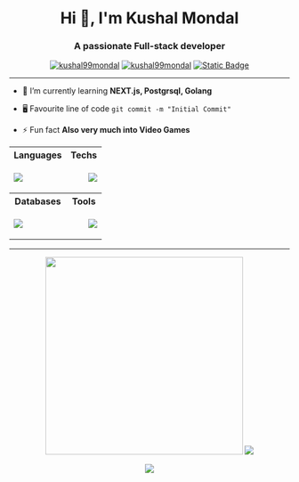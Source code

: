 <h1 align="center">Hi 👋, I'm Kushal Mondal</h1>
<h3 align="center">A passionate Full-stack developer </h3>
<p align="center"> 
 <a href="https://twitter.com/kushal99mondal" target="_blank"><img src="https://img.shields.io/badge/profile-blue?style=for-the-badge&logo=twitter&label=twitter" alt="kushal99mondal" /></a> 
 <a href="https://www.linkedin.com/in/kushal-mondal-dev" target="_blank"><img src="https://img.shields.io/badge/profile-blue?style=for-the-badge&logo=linkedin&label=linkedin&color=%237777f6" alt="kushal99mondal" /></a>
<a href="https://kushalmondal.netlify.app" target="_blank"><img alt="Static Badge" src="https://img.shields.io/badge/profile-blue?style=for-the-badge&logo=netlify&label=Portfolio&color=green"></a>
</p>
<hr>

- 🌱 I’m currently learning **NEXT.js, Postgrsql, Golang**

- 🖥️ Favourite line of code `git commit -m "Initial Commit"`

- ⚡ Fun fact **Also very much into Video Games**

<table align="center" width=90%>
  <tr>
    <th>Languages</th>
    <th>Techs</th>
  </tr>
  <tr>
    <td>
	    <p align="left">
			  <a href="https://skillicons.dev">
				    <img src="https://skillicons.dev/icons?i=js,ts,java,go,ruby,php,lua" />
			  </a>
		</p>
	</td>
    <td>
	    <p align="right">
				  <a href="https://skillicons.dev">
					    <img src="https://skillicons.dev/icons?i=react,next,nodejs,expressjs,redux" />
				  </a>
		</p>
	</td>
  </tr>
  <tr>
	  <th>Databases</th>
	  <th>Tools</th>
  </tr>
  <tr>
	  <td>
	   <p align="left">
			  <a href="https://skillicons.dev">
				    <img src="https://skillicons.dev/icons?i=mongo,mysql,firebase,postgresql" />
			  </a>
		</p>
	  </td>
	  <td>
	   <p align="right">
				  <a href="https://skillicons.dev">
					    <img src="https://skillicons.dev/icons?i=powershell,neovim,postman,git,vite" />
				  </a>
		</p>
	  </td>
  </tr>
</table>

<hr>
<p align="center" width=100%>
	<img src="https://github-readme-stats.vercel.app/api/top-langs/?username=kushalsdesk&theme=tokyonight&show_icons=true&hide_border=true&layout=compact" width=355>
	<img src="https://github-readme-stats.vercel.app/api?username=kushalsdesk&theme=tokyonight&show_icons=true&hide_border=true&count_private=true">
</p>
<p align="center">
		<img src="https://github-readme-streak-stats.herokuapp.com/?user=kushalsdesk&theme=tokyonight&hide_border=true" >
</p>





